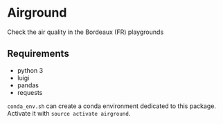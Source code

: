 # Airground

Check the air quality in the Bordeaux (FR) playgrounds

## Requirements

* python 3
* luigi
* pandas
* requests

`conda_env.sh` can create a conda environment dedicated to this package.
Activate it with `source activate airground`.
